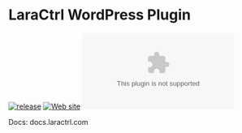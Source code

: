 # LaraCtrl WordPress Plugin
[![release](https://img.shields.io/github/release/laractrl/wp-plugin)](https://github.com/laractrl/wp-plugin/releases)
[![Web site](https://img.shields.io/badge/website-laractrl.com-brightgreen)](https://laractrl.com)
[![Web site Status](https://img.shields.io/website-up-down-green-red/http/laractrl.com)](https://laractrl.com)

Docs: docs.laractrl.com
